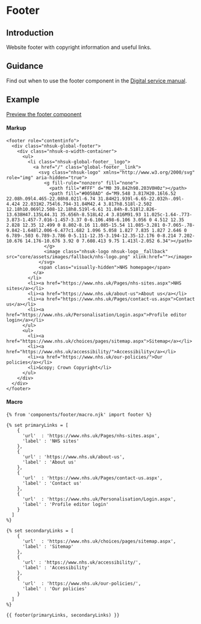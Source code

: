 # Footer

## Introduction

Website footer with copyright information and useful links.

## Guidance

Find out when to use the footer component in the [Digital service manual]().

## Example

[Preview the footer component]()

#### Markup

    <footer role="contentinfo">
      <div class="nhsuk-global-footer">
        <div class="nhsuk-o-width-container">
          <ul>
            <li class="nhsuk-global-footer__logo">
              <a href="/" class="global-footer__link">
                <svg class="nhsuk-logo" xmlns="http://www.w3.org/2000/svg" role="img" aria-hidden="true">
                  <g fill-rule="nonzero" fill="none">
                    <path fill="#FFF" d="M0 39.842h98.203V0H0z"></path>
                    <path fill="#0058AD" d="M9.548 3.817H20.16l6.52 22.08h.09l4.465-22.08h8.021l-6.74 31.84H21.939l-6.65-22.032h-.09l-4.424 22.031H2.754l6.794-31.84M42.4 3.817h8.518l-2.502 12.18h10.069l2.508-12.18h8.519l-6.61 31.84h-8.518l2.826-13.638H47.135L44.31 35.656h-8.518L42.4 3.816M91.93 11.025c-1.64-.773-3.873-1.457-7.016-1.457-3.37 0-6.106.498-6.106 3.056 0 4.512 12.35 2.828 12.35 12.499 0 8.802-8.16 11.085-15.54 11.085-3.281 0-7.065-.78-9.842-1.648l2.006-6.477c1.682 1.096 5.058 1.827 7.835 1.827 2.646 0 6.789-.503 6.789-3.786 0-5.111-12.35-3.194-12.35-12.176 0-8.214 7.202-10.676 14.176-10.676 3.92 0 7.608.413 9.75 1.413l-2.052 6.34"></path>
                  </g>
                  <image class="nhsuk-logo nhsuk-logo__fallback" src="core/assets/images/fallback/nhs-logo.png" xlink:href=""></image>
                </svg>
                <span class="visually-hidden">NHS homepage</span>
              </a>
            </li>
            <li><a href="https://www.nhs.uk/Pages/nhs-sites.aspx">NHS sites</a></li>
            <li><a href="https://www.nhs.uk/about-us">About us</a></li>
            <li><a href="https://www.nhs.uk/Pages/contact-us.aspx">Contact us</a></li>
            <li><a href="https://www.nhs.uk/Personalisation/Login.aspx">Profile editor login</a></li>
          </ul>
          <ul>
            <li><a href="https://www.nhs.uk/choices/pages/sitemap.aspx">Sitemap</a></li>
            <li><a href="https://www.nhs.uk/accessibility/">Accessibility</a></li>
            <li><a href="https://www.nhs.uk/our-policies/">Our policies</a></li>
            <li>&copy; Crown Copyright</li>
          </ul>
        </div>
      </div>
    </footer>

#### Macro

    {% from 'components/footer/macro.njk' import footer %}

    {% set primaryLinks = [
        {
          'url'  : 'https://www.nhs.uk/Pages/nhs-sites.aspx',
          'label' : 'NHS sites'
        },
        {
          'url' : 'https://www.nhs.uk/about-us',
          'label' : 'About us'        
        },
        {
          'url'  : 'https://www.nhs.uk/Pages/contact-us.aspx',
          'label' : 'Contact us'    
        },
        {
          'url'  : 'https://www.nhs.uk/Personalisation/Login.aspx',
          'label' : 'Profile editor login'    
        }
      ]
    %}

    {% set secondaryLinks = [
        {
          'url'  : 'https://www.nhs.uk/choices/pages/sitemap.aspx',
          'label' : 'Sitemap'
        },
        {
          'url' : 'https://www.nhs.uk/accessibility/',
          'label' : 'Accessibility'
        },
        {
          'url'  : 'https://www.nhs.uk/our-policies/',
          'label' : 'Our policies'
        }
      ]
    %}

    {{ footer(primaryLinks, secondaryLinks) }}
